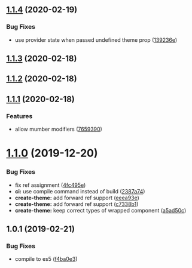 ## [1.1.4](https://github.com/alfa-laboratory/bem-react-classname/compare/v1.1.3...v1.1.4) (2020-02-19)


### Bug Fixes

* use provider state when passed undefined theme prop ([139236e](https://github.com/alfa-laboratory/bem-react-classname/commit/139236e))



## [1.1.3](https://github.com/alfa-laboratory/bem-react-classname/compare/v1.1.2...v1.1.3) (2020-02-18)



## [1.1.2](https://github.com/alfa-laboratory/bem-react-classname/compare/v1.1.1...v1.1.2) (2020-02-18)



## [1.1.1](https://github.com/alfa-laboratory/bem-react-classname/compare/v1.1.0...v1.1.1) (2020-02-18)


### Features

* allow mumber modifiers ([7659390](https://github.com/alfa-laboratory/bem-react-classname/commit/7659390))



# [1.1.0](https://github.com/alfa-laboratory/bem-react-classname/compare/v1.0.1...v1.1.0) (2019-12-20)


### Bug Fixes

* fix ref assignment ([4fc495e](https://github.com/alfa-laboratory/bem-react-classname/commit/4fc495e))
* **ci:** use compile command instead of build ([2387a74](https://github.com/alfa-laboratory/bem-react-classname/commit/2387a74))
* **create-theme:** add forward ref support ([eeea93e](https://github.com/alfa-laboratory/bem-react-classname/commit/eeea93e))
* **create-theme:** add forward ref support ([c7338b1](https://github.com/alfa-laboratory/bem-react-classname/commit/c7338b1))
* **create-theme:** keep correct types of wrapped component ([a5ad50c](https://github.com/alfa-laboratory/bem-react-classname/commit/a5ad50c))



## 1.0.1 (2019-02-21)


### Bug Fixes

* compile to es5 ([f4ba0e3](https://github.com/alfa-laboratory/bem-react-classname/commit/f4ba0e3))



